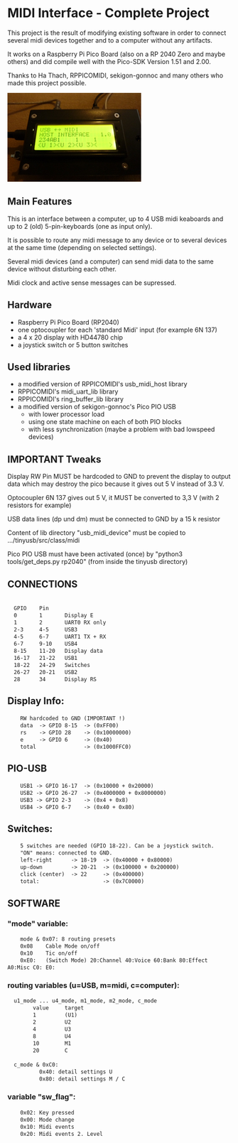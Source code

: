 # MIDI Interface - Complete Project


This project is the result of modifying existing software in order to connect several midi devices together and to a computer without any artifacts.

It works on a Raspberry Pi Pico Board (also on a RP 2040 Zero and maybe others) and did compile well with the Pico-SDK Version 1.51 and 2.00.

Thanks to Ha Thach, RPPICOMIDI, sekigon-gonnoc and many others who made this project possible.

![my midi interface](docs/midi_interface.JPG)

## Main Features

This is an interface between a computer, up to 4 USB midi keaboards and up to 2 (old) 5-pin-keyboards (one as input only).

It is possible to route any midi message to any device or to several devices at the same time (depending on selected settings).

Several midi devices (and a computer) can send midi data to the same device without disturbing each other.

Midi clock and active sense messages can be supressed.



## Hardware
  - Raspberry Pi Pico Board (RP2040)
  - one optocoupler for each 'standard Midi' input (for example 6N 137)
  - a 4 x 20 display with HD44780 chip
  - a joystick switch or 5 button switches


## Used libraries
  - a modified version of RPPICOMIDI's usb_midi_host library
  - RPPICOMIDI's midi_uart_lib library
  - RPPICOMIDI's ring_buffer_lib library
  - a modified version of sekigon-gonnoc's Pico PIO USB
    - with lower processor load
    - using one state machine on each of both PIO blocks
    - with less synchronization (maybe a problem with bad lowspeed devices)


## IMPORTANT Tweaks

Display RW Pin MUST be hardcoded to GND
  to prevent the display to output data which may destroy the pico because it gives out 5 V instead of 3.3 V.

Optocoupler 6N 137 gives out 5 V, it MUST be converted to 3,3 V (with 2 resistors for example)

USB data lines (dp und dm) must be connected to GND by a 15 k resistor

Content of lib directory "usb_midi_device" must be copied to .../tinyusb/src/class/midi

Pico PIO USB must have been activated (once) by
  "python3 tools/get_deps.py rp2040"
  (from inside the tinyusb directory)


## CONNECTIONS

```

  GPIO    Pin
  0       1       Display E
  1       2       UART0 RX only
  2-3     4-5     USB3
  4-5     6-7     UART1 TX + RX
  6-7     9-10    USB4
  8-15    11-20   Display data
  16-17   21-22   USB1
  18-22   24-29   Switches
  26-27   20-21   USB2
  28      34      Display RS
```

## Display Info:

```
    RW hardcoded to GND (IMPORTANT !)
    data  -> GPIO 8-15  -> (0xFF00)
    rs    -> GPIO 28    -> (0x10000000)
    e     -> GPIO 6     -> (0x40)
    total               -> (0x1000FFC0)
```

## PIO-USB
```
    USB1 -> GPIO 16-17  -> (0x10000 + 0x20000)
    USB2 -> GPIO 26-27  -> (0x4000000 + 0x8000000)
    USB3 -> GPIO 2-3    -> (0x4 + 0x8)
    USB4 -> GPIO 6-7    -> (0x40 + 0x80)
```

## Switches:
```
    5 switches are needed (GPIO 18-22). Can be a joystick switch.
    "ON" means: connected to GND.
    left-right      -> 18-19  -> (0x40000 + 0x80000)
    up-down         -> 20-21  -> (0x100000 + 0x200000)
    click (center)  -> 22     -> (0x400000)
    total:                    -> (0x7C0000)
```

## SOFTWARE

### "mode" variable:
```
    mode & 0x07: 8 routing presets
    0x08    Cable Mode on/off
    0x10    Tic on/off
    0xE0:   (Switch Mode) 20:Channel 40:Voice 60:Bank 80:Effect A0:Misc C0: E0:
```

### routing variables (u=USB, m=midi, c=computer):
```
  u1_mode ... u4_mode, m1_mode, m2_mode, c_mode
        value     target
        1         (U1)
        2         U2
        4         U3
        8         U4
        10        M1
        20        C

  c_mode & 0xC0:
          0x40: detail settings U
          0x80: detail settings M / C
```

### variable "sw_flag":
```
    0x02: Key pressed
    0x00: Mode change
    0x10: Midi events
    0x20: Midi events 2. Level
```

